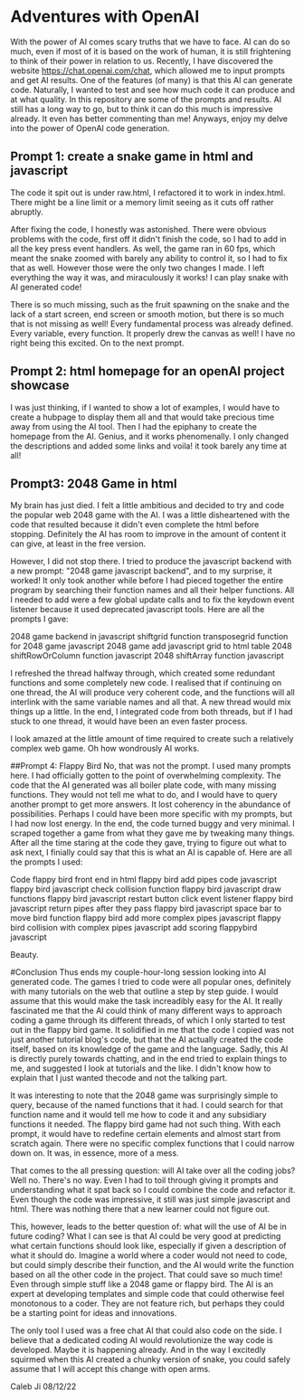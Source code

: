 # Adventures with OpenAI

With the power of AI comes scary truths that we have to face. AI can do so much, even if most of it is based on the work of human, it is still frightening to think of their power in relation to us.
Recently, I have discovered the website https://chat.openai.com/chat, which allowed me to input prompts and get AI results. 
One of the features (of many) is that this AI can generate code. Naturally, I wanted to test and see how much code it can produce and at what quality.
In this repository are some of the prompts and results. AI still has a long way to go, but to think it can do this much is impressive already. It even has better commenting than me!
Anyways, enjoy my delve into the power of OpenAI code generation.

## Prompt 1: create a snake game in html and javascript

The code it spit out is under raw.html, I refactored it to work in index.html. There might be a line limit or a memory limit seeing as it cuts off rather abruptly. 

After fixing the code, I honestly was astonished. There were obvious problems with the code, first off it didn't finish the code, so I had to add in all the key press event handlers. As well, the game ran in 60 fps, which meant the snake zoomed with barely any ability to control it, so I had to fix that as well. However those were the only two changes I made. I left everything the way it was, and miraculously it works! I can play snake with AI generated code!

There is so much missing, such as the fruit spawning on the snake and the lack of a start screen, end screen or smooth motion, but there is so much that is not missing as well! Every fundamental process was already defined. Every variable, every function. It properly drew the canvas as well! I have no right being this excited. On to the next prompt.

## Prompt 2: html homepage for an openAI project showcase

I was just thinking, if I wanted to show a lot of examples, I would have to create a hubpage to display them all and that would take precious time away from using the AI tool. Then I had the epiphany to create the homepage from the AI. Genius, and it works phenomenally. I only changed the descriptions and added some links and voila! it took barely any time at all!


## Prompt3: 2048 Game in html

My brain has just died. I felt a little ambitious and decided to try and code the popular web 2048 game with the AI. I was a little disheartened with the code that resulted because it didn't even complete the html before stopping. Definitely the AI has room to improve in the amount of content it can give, at least in the free version.

However, I did not stop there. I tried to produce the javascript backend with a new prompt: "2048 game javascript backend", and to my surprise, it worked! It only took another while before I had pieced together the entire program by searching their function names and all their helper functions. All I needed to add were a few global update calls and to fix the keydown event listener because it used deprecated javascript tools. Here are all the prompts I gave:

2048 game backend in javascript shiftgrid function
transposegrid function for 2048 game javascript
2048 game add javascript grid to html table
2048 shiftRowOrColumn function javascript
2048 shiftArray function javascript

I refreshed the thread halfway through, which created some redundant functions and some completely new code. I realised that if continuing on one thread, the AI will produce very coherent code, and the functions will all interlink with the same variable names and all that. A new thread would mix things up a little. In the end, I integrated code from both threads, but if I had stuck to one thread, it would have been an even faster process.

I look amazed at the little amount of time required to create such a relatively complex web game. Oh how wondrously AI works.


##Prompt 4: Flappy Bird
No, that was not the prompt. I used many prompts here. I had officially gotten to the point of overwhelming complexity. The code that the AI generated was all boiler plate code, with many missing functions. They would not tell me what to do, and I would have to query another prompt to get more answers. It lost coherency in the abundance of possibilities. Perhaps I could have been more specific with my prompts, but I had now lost energy. In the end, the code turned buggy and very minimal. I scraped together a game from what they gave me by tweaking many things. After all the time staring at the code they gave, trying to figure out what to ask next, I finially could say that this is what an AI is capable of. Here are all the prompts I used:

Code flappy bird front end in html
flappy bird add pipes code javascript
flappy bird javascript check collision function
flappy bird javascript draw functions
flappy bird javascript restart button click event listener
flappy bird javascript return pipes after they pass 
flappy bird javascript space bar to move bird function
flappy bird add more complex pipes javascript
flappy bird collision with complex pipes javascript
add scoring flappybird javascript

Beauty.


#Conclusion
Thus ends my couple-hour-long session looking into AI generated code. The games I tried to code were all popular ones, definitely with many tutorials on the web that outline a step by step guide. I would assume that this would make the task increadibly easy for the AI. It really fascinated me that the AI could think of many different ways to approach coding a game through its different threads, of which I only started to test out in the flappy bird game. It solidified in me that the code I copied was not just another tutorial blog's code, but that the AI actually created the code itself, based on its knowledge of the game and the language. Sadly, this AI is directly purely towards chatting, and in the end tried to explain things to me, and suggested I look at tutorials and the like. I didn't know how to explain that I just wanted thecode and not the talking part. 

It was interesting to note that the 2048 game was surprisingly simple to query, because of the named functions that it had. I could search for that function name and it would tell me how to code it and any subsidiary functions it needed. The flappy bird game had not such thing. With each prompt, it would have to redefine certain elements and almost start from scratch again. There were no specific complex functions that I could narrow down on. It was, in essence, more of a mess.

That comes to the all pressing question: will AI take over all the coding jobs? 
Well no. There's no way. Even I had to toil through giving it prompts and understanding what it spat back so I could combine the code and refactor it. Even though the code was impressive, it still was just simple javascript and html. There was nothing there that a new learner could not figure out. 

This, however, leads to the better question of: what will the use of AI be in future coding? What I can see is that AI could be very good at predicting what certain functions should look like, especially if given a description of what it should do. Imagine a world where a coder would not need to code, but could simply describe their function, and the AI would write the function based on all the other code in the project. That could save so much time! Even through simple stuff like a 2048 game or flappy bird. The AI is an expert at developing templates and simple code that could otherwise feel monotonous to a coder. They are not feature rich, but perhaps they could be a starting point for ideas and innovations. 

The only tool I used was a free chat AI that could also code on the side. I believe that a dedicated coding AI would revolutionize the way code is developed. Maybe it is happening already. And in the way I excitedly squirmed when this AI created a chunky version of snake, you could safely assume that I will accept this change with open arms. 

Caleb Ji 08/12/22


